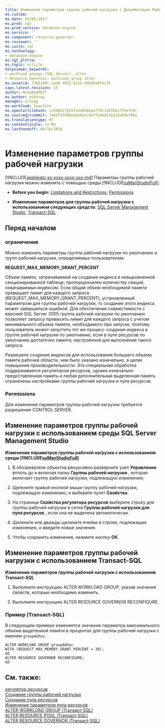 ```yaml
---
title: Изменение параметров группы рабочей нагрузки | Документация Майкрософт
ms.custom: ''
ms.date: 03/06/2017
ms.prod: sql
ms.prod_service: database-engine
ms.service: ''
ms.component: resource-governor
ms.reviewer: ''
ms.suite: sql
ms.technology:
- database-engine
ms.tgt_pltfrm: ''
ms.topic: article
helpviewer_keywords:
- workload groups [SQL Server], alter
- Resource Governor, workload group alter
ms.assetid: 73b6109c-2ad0-4915-b11b-d40d5a0fdc25
caps.latest.revision: 15
author: MikeRayMSFT
ms.author: mikeray
manager: craigg
ms.workload: Inactive
ms.openlocfilehash: c2590b178c6fa34450eaa7f9c11b76b17f4efe9c
ms.sourcegitcommit: 7a6df3fd5bea9282ecdeffa94d13ea1da6def80a
ms.translationtype: HT
ms.contentlocale: ru-RU
ms.lasthandoff: 04/16/2018
---
```

# <a name="change-workload-group-settings"></a>Изменение параметров группы рабочей нагрузки
[!INCLUDE[appliesto-ss-xxxx-xxxx-xxx-md](../../includes/appliesto-ss-xxxx-xxxx-xxx-md.md)]
  Параметры группы рабочей нагрузки можно изменить с помощью среды [!INCLUDE[ssManStudioFull](../../includes/ssmanstudiofull-md.md)].  
  
-   **Before you begin:**  [Limitations and Restrictions](#LimitationsRestrictions), [Permissions](#Permissions)  
  
-   **Изменение параметров для группы рабочей нагрузки с использованием следующих средств:**  [SQL Server Management Studio](#ChgWGProp), [Transact-SQL](#ChgWGTSQL)  
  
## <a name="before-you-begin"></a>Перед началом  
  
###  <a name="LimitationsRestrictions"></a> ограничения  
 Можно изменить параметры группы рабочей нагрузки по умолчанию и групп рабочей нагрузки, определяемых пользователем.  
  
 **REQUEST_MAX_MEMORY_GRANT_PERCENT**  
  
 Объем памяти, затрачиваемой на создание индекса в невыровненной секционированной таблице, пропорционален количеству секций, охватываемых индексом. Если общий объем необходимой памяти превышает лимит для каждого запроса (REQUEST_MAX_MEMORY_GRANT_PERCENT), установленный параметром для группы рабочей нагрузки, то создание этого индекса может завершиться ошибкой. Для обеспечения совместимости с версией SQL Server 2005 группа рабочей нагрузки по умолчанию позволяет запросу превысить лимит для каждого запроса с учетом минимального объема памяти, необходимого при запуске, поэтому пользователь может запустить тот же процесс создания индекса в группе рабочей нагрузки по умолчанию, если в пуле ресурсов по умолчанию достаточно памяти, настроенной для выполнения такого запроса.  
  
 Разрешено создание индексов для использования большего объема памяти рабочей области, чем было указано изначально, в целях повышения производительности. Эта специальная обработка поддерживается регулятором ресурсов, однако изначально предоставленная память и любая дополнительная выделенная память ограничены настройками группы рабочей нагрузки и пула ресурсов.  
  
###  <a name="Permissions"></a> Permissions  
 Для изменения параметров группы рабочей нагрузки требуется разрешение CONTROL SERVER.  
  
##  <a name="ChgWGProp"></a> Изменение параметров группы рабочей нагрузки с использованием среды SQL Server Management Studio  
 **Изменение параметров группы рабочей нагрузки с использованием среды [!INCLUDE[ssManStudioFull](../../includes/ssmanstudiofull-md.md)]**  
  
1.  В обозревателе объектов рекурсивно разверните узел **Управление** вплоть до и включая папку **Группы рабочей нагрузки** , которая включает группу рабочей нагрузки, подлежащую изменению.  
  
2.  Щелкните правой кнопкой мыши группу рабочей нагрузки, подлежащую изменению, и выберите пункт **Свойства**.  
  
3.  На странице **Свойства регулятора ресурсов** выберите строку для группы рабочей нагрузки в сетке **Группы рабочей нагрузки для пула ресурсов** , если она не выделена автоматически.  
  
4.  Щелкните или дважды щелкните ячейки в строке, подлежащие изменению, и введите новые значения.  
  
5.  Чтобы сохранить изменения, нажмите кнопку **ОК**.  
  
##  <a name="ChgWGTSQL"></a> Изменение параметров группы рабочей нагрузки с использованием Transact-SQL  
 **Изменение параметров группы рабочей нагрузки с использованием Transact-SQL**  
  
1.  Выполните инструкцию ALTER WORKLOAD GROUP, указав значения свойств, которые необходимо изменить.  
  
2.  Выполните инструкцию ALTER RESOURCE GOVERNOR RECONFIGURE.  
  
### <a name="example-transact-sql"></a>Пример (Transact-SQL)  
 В следующем примере изменяется значение параметра максимального объема выделенной памяти в процентах для группы рабочей нагрузки с именем `groupAdhoc`.  
  
```  
ALTER WORKLOAD GROUP groupAdhoc  
WITH (REQUEST_MAX_MEMORY_GRANT_PERCENT = 30);  
GO  
ALTER RESOURCE GOVERNOR RECONFIGURE;  
GO  
```  
  
## <a name="see-also"></a>См. также:  
 [регулятор ресурсов](../../relational-databases/resource-governor/resource-governor.md)   
 [Создание группы рабочей нагрузки](../../relational-databases/resource-governor/create-a-workload-group.md)   
 [Создание пула ресурсов](../../relational-databases/resource-governor/create-a-resource-pool.md)   
 [Изменение параметров пула ресурсов](../../relational-databases/resource-governor/change-resource-pool-settings.md)   
 [ALTER WORKLOAD GROUP (Transact-SQL)](../../t-sql/statements/alter-workload-group-transact-sql.md)   
 [ALTER RESOURCE POOL (Transact-SQL)](../../t-sql/statements/alter-resource-pool-transact-sql.md)   
 [ALTER RESOURCE GOVERNOR (Transact-SQL)](../../t-sql/statements/alter-resource-governor-transact-sql.md)  
  
  
